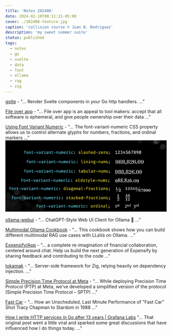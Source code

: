 ```yaml
---
title: 'Notes 202406'
date: 2024-02-10T08:11:11-05:00
cover: ./202406-feature.jpg
caption: 'collision course © Juan B. Rodriguez'
description: 'my sweet summer suite'
status: published
tags:
  - notes
  - go
  - svelte
  - data
  - font
  - ollama
  - rag
  - zig
---
```


[golte](https://github.com/nichady/golte) - "... Render Svelte components in your Go http handlers. ..."

[File over app](https://stephango.com/file-over-app) - "... File over app is an appeal to tool makers: accept that all software is ephemeral, and give people ownership over their data ..."

[Using Font Variant Numeric](https://textlab.dev/posts/font-variant-numeric?ref=labnotes.org) - "... The font-variant-numeric CSS property allows us to control alternate glyphs for numbers, fractions, and ordinal markers ..."
![fontnumeric](fontnumeric.png)

[ollama-webui](https://github.com/ollama-webui/ollama-webui) - "... ChatGPT-Style Web UI Client for Ollama 🦙 ..."

[Multimodal Ollama Cookbook](https://docs.llamaindex.ai/en/latest/examples/multi_modal/ollama_cookbook.html#) - "... This cookbook shows how you can build different multimodal RAG use cases with LLaVa on Ollama. ..."

[Expensify/App](https://github.com/Expensify/App) - "... a complete re-imagination of financial collaboration, centered around chat. Help us build the next generation of Expensify by sharing feedback and contributing to the code ..."

[tokamak](https://github.com/cztomsik/tokamak) - "... Server-side framework for Zig, relying heavily on dependency injection. ..."

[Simple Precision Time Protocol at Meta](https://engineering.fb.com/2024/02/07/production-engineering/simple-precision-time-protocol-sptp-meta/) - "... While deploying Precision Time Protocol (PTP) at Meta, we’ve developed a simplified version of the protocol (Simple Precision Time Protocol – SPTP) ..."

[Fast Car](https://www.openculture.com/2024/02/how-an-unscheduled-last-minute-performance-of-fast-car-shot-tracy-chapman-to-stardom-in-1988.html) - "... How an Unscheduled, Last Minute Performance of "Fast Car" Shot Tracy Chapman to Stardom in 1988 ..."

[How I write HTTP services in Go after 13 years | Grafana Labs](https://grafana.com/blog/2024/02/09/how-i-write-http-services-in-go-after-13-years/) "... That original post went a little viral and sparked some great discussions that have influenced how I do things today. ..."
